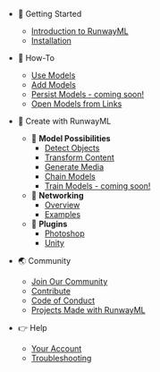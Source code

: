 * 🚀 Getting Started
    * [Introduction to RunwayML](/)
    * [Installation](getting-started/installation.md)

* 🤔 How-To
    * [Use Models](how-to/use-models.md)
    * [Add Models](how-to/import-models.md)
    * [Persist Models - coming soon!]()
    * [Open Models from Links](how-to/web-link.md)

* 🎨 Create with RunwayML
    * 🌱 **Model Possibilities**
        <!-- * [Overview]() -->
        * [Detect Objects](create-with-runwayml/detect.md)
        * [Transform Content](create-with-runwayml/transform.md)
        * [Generate Media](create-with-runwayml/generate.md)
        * [Chain Models](how-to/chain-models-together.md)
        * [Train Models - coming soon!]() 
    * 🤝 **Networking**
        * [Overview](how-to/network.md)
        * [Examples](networking/examples.md)
    * 🔌 **Plugins**
        * [Photoshop](https://github.com/runwayml/RunwayML-for-Photoshop)
        * [Unity](https://github.com/runwayml/RunwayML-for-Unity)

* 🌏 Community
    * [Join Our Community](/?id=join-our-community)
    * [Contribute](/?id=contribute)
    * [Code of Conduct](/?id=code-of-conduct)
    * [Projects Made with RunwayML](https://runwayml.com/madewith)

* 👉 Help
    * [Your Account](/your-account.md)
    * [Troubleshooting](https://support.runwayml.com/)

    <!-- * [🔗 Video Tutorials](https://www.youtube.com/runwayml) -->
    
    
    
